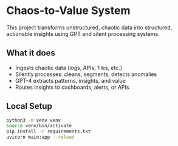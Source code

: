 # Chaos-to-Value System

This project transforms unstructured, chaotic data into structured, actionable insights using GPT and silent processing systems.

## What it does

- Ingests chaotic data (logs, APIs, files, etc.)
- Silently processes: cleans, segments, detects anomalies
- GPT-4 extracts patterns, insights, and value
- Routes insights to dashboards, alerts, or APIs

## Local Setup

```bash
python3 -m venv venv
source venv/bin/activate
pip install -r requirements.txt
uvicorn main:app --reload
